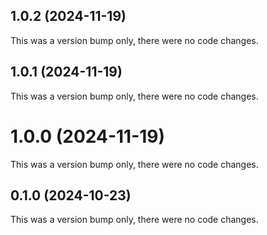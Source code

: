 ## 1.0.2 (2024-11-19)

This was a version bump only, there were no code changes.

## 1.0.1 (2024-11-19)

This was a version bump only, there were no code changes.

# 1.0.0 (2024-11-19)

This was a version bump only, there were no code changes.

## 0.1.0 (2024-10-23)

This was a version bump only, there were no code changes.
